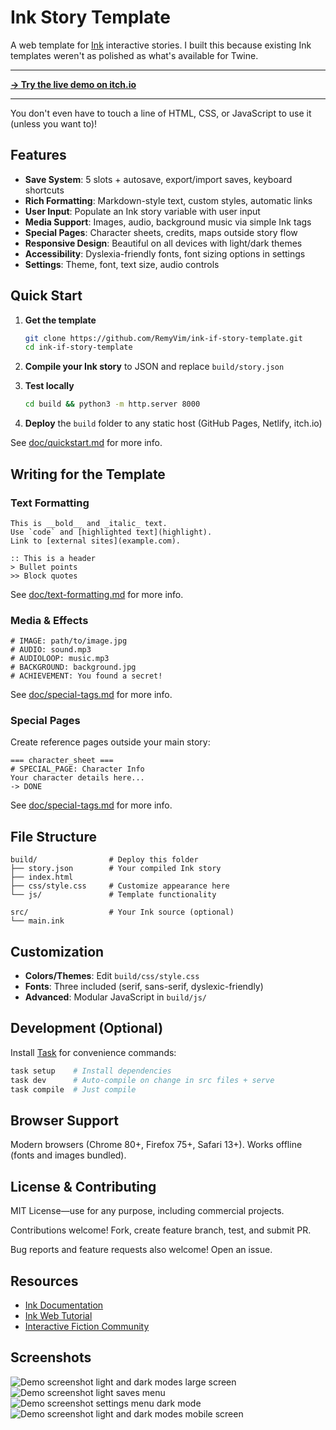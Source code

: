 # Ink Story Template

A web template for [Ink](https://www.inklestudios.com/ink/) interactive stories. I built this because existing Ink templates weren't as polished as what's available for Twine.

---

**[→ Try the live demo on itch.io](https://remy-vim.itch.io/ink-template)**

---

You don't even have to touch a line of HTML, CSS, or JavaScript to use it (unless you want to)!

## Features

- **Save System**: 5 slots + autosave, export/import saves, keyboard shortcuts
- **Rich Formatting**: Markdown-style text, custom styles, automatic links
- **User Input**: Populate an Ink story variable with user input
- **Media Support**: Images, audio, background music via simple Ink tags
- **Special Pages**: Character sheets, credits, maps outside story flow
- **Responsive Design**: Beautiful on all devices with light/dark themes
- **Accessibility**: Dyslexia-friendly fonts, font sizing options in settings
- **Settings**: Theme, font, text size, audio controls

## Quick Start

1. **Get the template**

   ```bash
   git clone https://github.com/RemyVim/ink-if-story-template.git
   cd ink-if-story-template
   ```

2. **Compile your Ink story** to JSON and replace `build/story.json`

3. **Test locally**

   ```bash
   cd build && python3 -m http.server 8000
   ```

4. **Deploy** the `build` folder to any static host (GitHub Pages, Netlify, itch.io)

See [doc/quickstart.md](doc/quickstart.md) for more info.

## Writing for the Template

### Text Formatting

```ink
This is __bold__ and _italic_ text.
Use `code` and [highlighted text](highlight).
Link to [external sites](example.com).

:: This is a header
> Bullet points
>> Block quotes
```

See [doc/text-formatting.md](doc/text-formatting.md) for more info.

### Media & Effects

```ink
# IMAGE: path/to/image.jpg
# AUDIO: sound.mp3
# AUDIOLOOP: music.mp3
# BACKGROUND: background.jpg
# ACHIEVEMENT: You found a secret!
```

See [doc/special-tags.md](doc/special-tags.md) for more info.

### Special Pages

Create reference pages outside your main story:

```ink
=== character_sheet ===
# SPECIAL_PAGE: Character Info
Your character details here...
-> DONE
```

See [doc/special-tags.md](doc/special-tags.md) for more info.

## File Structure

```
build/                # Deploy this folder
├── story.json        # Your compiled Ink story
├── index.html
├── css/style.css     # Customize appearance here
└── js/               # Template functionality

src/                  # Your Ink source (optional)
└── main.ink
```

## Customization

- **Colors/Themes**: Edit `build/css/style.css`
- **Fonts**: Three included (serif, sans-serif, dyslexic-friendly)
- **Advanced**: Modular JavaScript in `build/js/`

## Development (Optional)

Install [Task](https://taskfile.dev/) for convenience commands:

```bash
task setup    # Install dependencies
task dev      # Auto-compile on change in src files + serve
task compile  # Just compile
```

## Browser Support

Modern browsers (Chrome 80+, Firefox 75+, Safari 13+). Works offline (fonts and images bundled).

## License & Contributing

MIT License—use for any purpose, including commercial projects.

Contributions welcome! Fork, create feature branch, test, and submit PR.

Bug reports and feature requests also welcome! Open an issue.

## Resources

- [Ink Documentation](https://github.com/inkle/ink)
- [Ink Web Tutorial](https://www.inklestudios.com/ink/web-tutorial/)
- [Interactive Fiction Community](https://intfiction.org/)

## Screenshots

![Demo screenshot light and dark modes large screen](/screenshots/ink-template-dark-light-themes.png)
![Demo screenshot light saves menu](/screenshots/ink-template-save-menu.png)
![Demo screenshot settings menu dark mode](/screenshots/ink-template-settings-menu.png)
![Demo screenshot light and dark modes mobile screen](/screenshots/ink-template-dark-light-themes-mobile.png)

